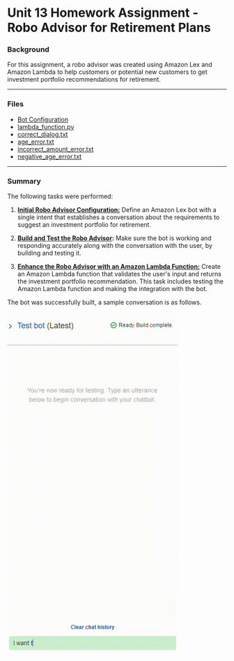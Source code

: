# Unit 13 Homework Assignment - Robo Advisor for Retirement Plans

### Background

For this assignment, a robo advisor was created using Amazon Lex and Amazon Lambda to help customers or potential new customers to get investment portfolio recommendations for retirement.

---

### Files

* [Bot Configuration](RoboAdvisor_1_923f717b-36b3-408f-930d-7ac22dde1ca9_Bot_LEX_V1.zip)
* [lambda_function.py](lambda_function.py)
* [correct_dialog.txt](Test_Cases/correctDialog.txt)
* [age_error.txt](Test_Cases/ageError.txt)
* [incorrect_amount_error.txt](Test_Cases/incorrectAmountError.txt)
* [negative_age_error.txt](Test_Cases/negativeAgeError.txt)

---

### Summary

The following tasks were performed:

1. **[Initial Robo Advisor Configuration:](#Initial-Robo-Advisor-Configuration)** Define an Amazon Lex bot with a single intent that establishes a conversation about the requirements to suggest an investment portfolio for retirement.

2. **[Build and Test the Robo Advisor](#Build-and-Test-the-Robo-Advisor):** Make sure the bot is working and responding accurately along with the conversation with the user, by building and testing it.

3. **[Enhance the Robo Advisor with an Amazon Lambda Function:](#Enhance-the-Robo-Advisor-with-an-Amazon-Lambda-Function)** Create an Amazon Lambda function that validates the user's input and returns the investment portfolio recommendation. This task includes testing the Amazon Lambda function and making the integration with the bot.

The bot was successfully built, a sample conversation is as follows.

![Robo Advisor test with Lambda](Images/lex_test.gif)
